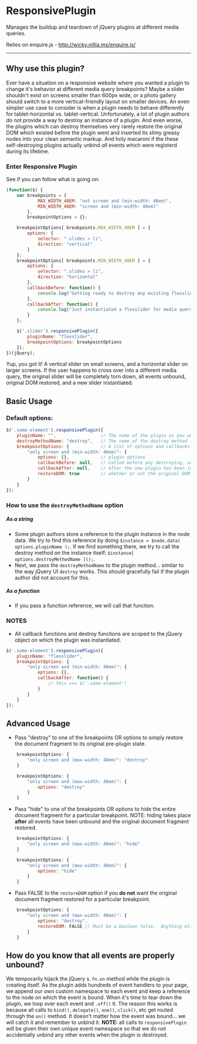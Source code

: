 ResponsivePlugin
================

Manages the buildup and teardown of jQuery plugins at different media queries.

Relies on enquire.js - http://wicky.nillia.ms/enquire.js/

___

## Why use this plugin?
Ever have a situation on a responsive website where you wanted a plugin to change it's behavior at different media query breakpoints?  Maybe a slider shouldn't exist on screens smaller than 600px wide, or a photo gallery should switch to a more vertical-friendly layout on smaller devices.  An even simpler use case to consider is when a plugin needs to behave differently for tablet-horizontal vs. tablet-vertical.  Unfortunately, a lot of plugin authors do not provide a way to destroy an instance of a plugin.  And even worse, the plugins which can destroy themselves very rarely restore the original DOM which existed before the plugin went and inserted its slimy greasy nodes into your clean semantic markup.  And holy macaroni if the these self-destroying plugins actually unbind *all* events which were registerd during its lifetime.

### Enter Responsive Plugin
See if you can follow what is going on:

```javascript
(function($) {
    var breakpoints = {
	    	MAX_WIDTH_48EM: "not screen and (min-width: 48em)",
			MIN_WIDTH_48EM: "screen and (min-width: 48em)"
	    },
	    breakpointOptions = {};

    breakpointOptions[ breakpoints.MAX_WIDTH_48EM ] = {
    	options: {
    		selector: ".slides > li",
    		direction: "vertical"
    	}
    };
    breakpointOptions[ breakpoints.MIN_WIDTH_48EM ] = {
    	options: {
    		selector: ".slides > li",
    		direction: "horizontal"
    	},
    	callbackBefore: function() {
    		console.log("Getting ready to destroy any existing flexslider, restore the original document fragment, and create a new instance of flexslider at for media query: " + breakpoints.MIN_WIDTH_48);
    	},
    	callbackAfter: function() {
    		console.log("Just instantiated a flexslider for media query: " + breakpoints.MIN_WIDTH_48);
    	}
    };

	$('.slider').responsivePlugin({
	    pluginName: "flexslider",
	    breakpointOptions: breakpointOptions
	});
})(jQuery);
```

Yup, you got it!  A vertical slider on small screens, and a horizontal slider on larger screens.  If the user happens to cross over into a different media query, the original slider will be completely torn down, all events unbound, original DOM restored, and a new slider instantiated.

## Basic Usage
### Default options:

```javascript
$('.some-element').responsivePlugin({
    pluginName: "",					// The name of the plugin as you would normally use it in code: $('.some-element').pluginName();
    destroyMethodName: "destroy",	// The name of the destroy method (see below for detailed description)
    breakpointOptions: {			// A list of options and callbacks for each media query breakpoint
	    "only screen and (min-width: 48em)": {
	    	options: {},			// plugin options
	    	callbackBefore: null, 	// Called before any destroying, unbinding, DOM restoration, etc
	    	callbackAfter: null, 	// After the new plugin has been instantiated
	    	restoreDOM: true 		// whether or not the original DOM should be restored.  Anything other than FALSE will pass as TRUE... even undefined
	    }
	}
});
```

### How to use the `destroyMethodName` option

##### As a string
- Some plugin authors store a reference to the plugin instance in the node data.  We try to find this reference by doing `$instance = $node.data( options.pluginName );`.   If we find something there, we try to call the destroy method on the instance itself: `$instance[ options.destroyMethodName ]();`.
- Next, we pass the `destroyMethodName` to the plugin method... similar to the way jQuery UI `destroy` works.  This should gracefully fail if the plugin author did not account for this.

##### As a function
- If you pass a function reference, we will call that function.

### NOTES

- All callback functions and destroy functions are scoped to the jQuery object on which the plugin was instantiated.

```javascript
$('.some-element').responsivePlugin({
    pluginName: "flexslider",
    breakpointOptions: {
	    "only screen and (min-width: 48em)": {
	    	options: {},
	    	callbackAfter: function() {
	    		// this === $('.some-element')
	    	}
	    }
	}
});
```


## Advanced Usage

- Pass "destroy" to one of the breakpoints OR options to simply restore the document fragment to its original pre-plugin state.

```javascript
	breakpointOptions: {
	    "only screen and (max-width: 48em)": "destroy"
	}

	breakpointOptions: {
	    "only screen and (max-width: 48em)": {
	    	options: "destroy"
	    }
	}
```

- Pass "hide" to one of the breakpoints OR options to hide the entire document fragment for a particular breakpoint.
NOTE: hiding takes place **after** all events have been unbound and the original document fragment restored.

```javascript
	breakpointOptions: {
	    "only screen and (max-width: 48em)": "hide"
	}

	breakpointOptions: {
	    "only screen and (max-width: 48em)": {
	    	options: "hide"
	    }
	}
```

- Pass FALSE to the `restoreDOM` option if you **do not** want the original document fragment restored for a particular breakpoint.

```javascript
	breakpointOptions: {
		"only screen and (max-width: 48em)": {
			options: "destroy",
			restoreDOM: FALSE // Must be a boolean false.  Anything else will pass as TRUE, even undefined
		}
	}
```

## How do you know that all events are properly unbound?
We temporarily hijack the jQuery `$.fn.on` method while the plugin is creating itself.  As the plugin adds hundreds of event handlers to your page, we append our own custom namespace to each event and keep a reference to the node on which the event is bound.  When it's time to tear down the plugin, we loop over each event and `.off()` it.  The reason this works is because all calls to `bind()`, `delegate()`, `one()`, `click()`, etc get routed through the `on()` method.  It doesn't matter how the event was bound... we will catch it and remember to unbind it.  **NOTE:** all calls to `responsivePlugin` will be given their own unique event namespace so that we do not accidentally unbind any other events when the plugin is destroyed.